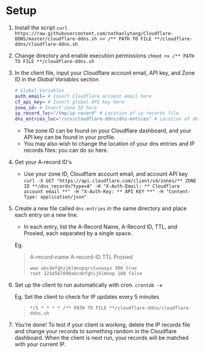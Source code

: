 # Setup

1. Install the script
    `
    curl https://raw.githubusercontent.com/nathanlytang/Cloudflare-DDNS/master/cloudflare-ddns.sh >> /** PATH TO FILE **/cloudflare-ddns/cloudflare-ddns.sh
    `


2. Change directory and enable execution permissions
    `
    chmod +x /** PATH TO FILE **/cloudflare-ddns.sh
    `


3.  In the client file, input your Cloudflare account email, API key, and Zone ID in the *Global Variables* section

    ```bash
    # Global Variables
    auth_email= # Insert Cloudflare account email here
    cf_api_key= # Insert global API key here
    zone_id= # Insert zone ID here
    ip_record_loc="/tmp/ip-record" # Location of ip records file
    dns_entries_loc="/srv/cloudflare-ddns/dns-entries" # Location of dns entries file
    ```

    * The zone ID can be found on your Cloudflare dashboard, and your API key can be found in your profile.
    * You may also wish to change the location of your dns entries and IP records files: you can do so here.


4.  Get your A-record ID's
    * Use your zone ID, Cloudflare account email, and account API key
    `
    curl -X GET "https://api.cloudflare.com/client/v4/zones/** ZONE ID **/dns_records?type=A" -H "X-Auth-Email: ** Cloudflare account email **" -H "X-Auth-Key: ** API KEY **" -H "Content-Type: application/json"
    `


5.  Create a new file called `dns-entries` in the same directory and place each entry on a new line.  
    * In each entry, list the A-Record Name, A-Record ID, TTL, and Proxied, each separated by a single space.

    Eg.
    > A-record-name A-record-ID TTL Proxied
    > ```
    > www abcdefghijklmnopqrstuvwxyz 300 true
    > root 1234567890abcdefghijklmnop 180 false
	> ```

6.  Set up the client to run automatically with cron.
    `
    crontab -e
    `

    Eg. Set the client to check for IP updates every 5 minutes
    > `*/5 * * * * /** PATH TO FILE **/cloudflare-ddns/cloudflare-ddns.sh`

7.  You're done!  To test if your client is working, delete the IP records file and change your records to something random in the Cloudflare dashboard.  When the client is next run, your records will be matched with your current IP.
